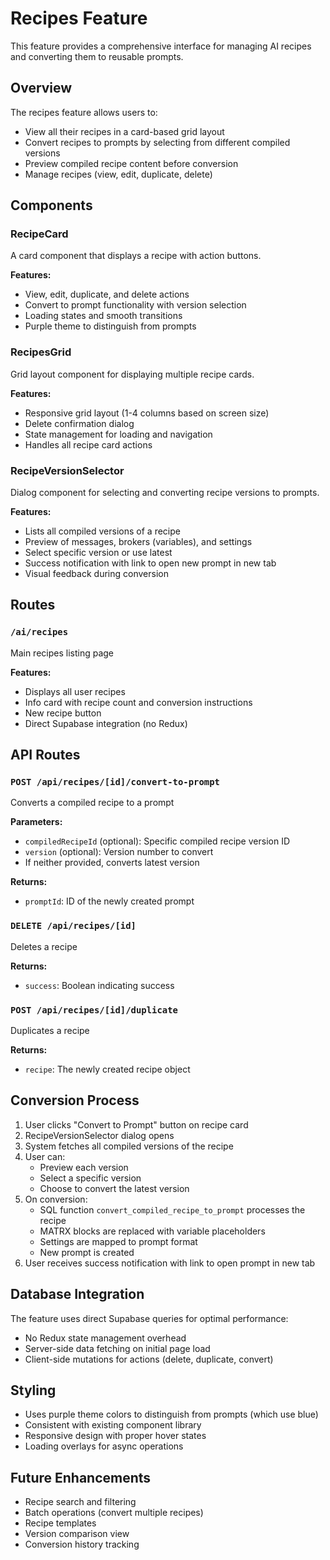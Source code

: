 # Recipes Feature

This feature provides a comprehensive interface for managing AI recipes and converting them to reusable prompts.

## Overview

The recipes feature allows users to:
- View all their recipes in a card-based grid layout
- Convert recipes to prompts by selecting from different compiled versions
- Preview compiled recipe content before conversion
- Manage recipes (view, edit, duplicate, delete)

## Components

### RecipeCard
A card component that displays a recipe with action buttons.

**Features:**
- View, edit, duplicate, and delete actions
- Convert to prompt functionality with version selection
- Loading states and smooth transitions
- Purple theme to distinguish from prompts

### RecipesGrid
Grid layout component for displaying multiple recipe cards.

**Features:**
- Responsive grid layout (1-4 columns based on screen size)
- Delete confirmation dialog
- State management for loading and navigation
- Handles all recipe card actions

### RecipeVersionSelector
Dialog component for selecting and converting recipe versions to prompts.

**Features:**
- Lists all compiled versions of a recipe
- Preview of messages, brokers (variables), and settings
- Select specific version or use latest
- Success notification with link to open new prompt in new tab
- Visual feedback during conversion

## Routes

### `/ai/recipes`
Main recipes listing page

**Features:**
- Displays all user recipes
- Info card with recipe count and conversion instructions
- New recipe button
- Direct Supabase integration (no Redux)

## API Routes

### `POST /api/recipes/[id]/convert-to-prompt`
Converts a compiled recipe to a prompt

**Parameters:**
- `compiledRecipeId` (optional): Specific compiled recipe version ID
- `version` (optional): Version number to convert
- If neither provided, converts latest version

**Returns:**
- `promptId`: ID of the newly created prompt

### `DELETE /api/recipes/[id]`
Deletes a recipe

**Returns:**
- `success`: Boolean indicating success

### `POST /api/recipes/[id]/duplicate`
Duplicates a recipe

**Returns:**
- `recipe`: The newly created recipe object

## Conversion Process

1. User clicks "Convert to Prompt" button on recipe card
2. RecipeVersionSelector dialog opens
3. System fetches all compiled versions of the recipe
4. User can:
   - Preview each version
   - Select a specific version
   - Choose to convert the latest version
5. On conversion:
   - SQL function `convert_compiled_recipe_to_prompt` processes the recipe
   - MATRX blocks are replaced with variable placeholders
   - Settings are mapped to prompt format
   - New prompt is created
6. User receives success notification with link to open prompt in new tab

## Database Integration

The feature uses direct Supabase queries for optimal performance:
- No Redux state management overhead
- Server-side data fetching on initial page load
- Client-side mutations for actions (delete, duplicate, convert)

## Styling

- Uses purple theme colors to distinguish from prompts (which use blue)
- Consistent with existing component library
- Responsive design with proper hover states
- Loading overlays for async operations

## Future Enhancements

- Recipe search and filtering
- Batch operations (convert multiple recipes)
- Recipe templates
- Version comparison view
- Conversion history tracking

